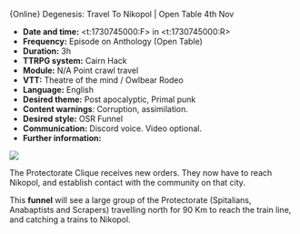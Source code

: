 
{Online} Degenesis: Travel To Nikopol | Open Table 4th Nov

- **Date and time:** <t:1730745000:F> in <t:1730745000:R>
- **Frequency:** Episode on Anthology (Open Table)
- **Duration:** 3h
- **TTRPG system:** Cairn Hack
- **Module:** N/A Point crawl travel
- **VTT:** Theatre of the mind / Owlbear Rodeo
- **Language:** English
- **Desired theme:** Post apocalyptic, Primal punk
- **Content warnings**: Corruption, assimilation.
- **Desired style:** OSR Funnel
- **Communication:** Discord voice. Video optional.
- **Further information:** 

![](https://i.imgur.com/QExGq3M.png)

The Protectorate Clique receives new orders. They now have to reach Nikopol, and establish contact with the community on that city.

This **funnel** will see a large group of the Protectorate (Spitalians, Anabaptists and Scrapers) travelling north for 90 Km to reach the train line, and catching a trains to Nikopol.
